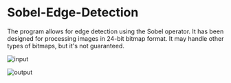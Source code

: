 # Sobel-Edge-Detection

The program allows for edge detection using the Sobel operator. It has been designed for processing images in 24-bit bitmap format. It may handle other types of bitmaps, but it's not guaranteed.

![input](https://github.com/BartoszPetlik/Sobel-Edge-Detection/assets/149201134/f3507264-b03a-461d-b445-01fdce5e0d0b)


![output](https://github.com/BartoszPetlik/Sobel-Edge-Detection/assets/149201134/96bba7aa-32b1-43f1-8e90-43d54a653a90)

